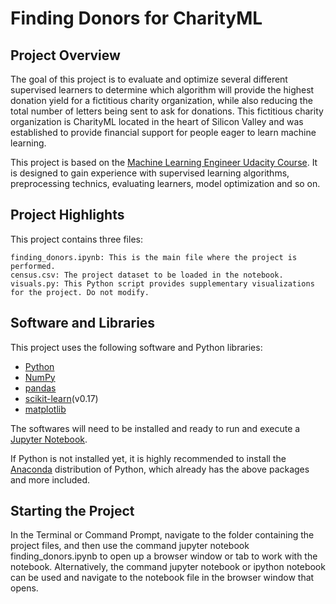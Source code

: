 # Finding Donors for CharityML

## Project Overview
The goal of this project is to evaluate and optimize several different supervised learners to determine which algorithm will provide the highest donation yield for a fictitious charity organization, while also reducing the total number of letters being sent to ask for donations. This fictitious charity organization is CharityML located in the heart of Silicon Valley and was established to provide financial support for people eager to learn machine learning.

This project is based on the [Machine Learning Engineer Udacity Course](https://eu.udacity.com/course/machine-learning-engineer-nanodegree--nd009). It is designed to gain experience with supervised learning algorithms, preprocessing technics, evaluating learners, model optimization and so on.

## Project Highlights
This project contains three files:

    finding_donors.ipynb: This is the main file where the project is performed.
    census.csv: The project dataset to be loaded in the notebook.
    visuals.py: This Python script provides supplementary visualizations for the project. Do not modify.

## Software and Libraries
This project uses the following software and Python libraries:

- [Python](https://www.python.org/download/releases/3.0/)
- [NumPy](http://www.numpy.org/)
- [pandas](http://pandas.pydata.org/)
- [scikit-learn](http://scikit-learn.org/stable/)(v0.17)
- [matplotlib](http://matplotlib.org/)

The softwares will need to be installed and ready to run and execute a [Jupyter Notebook](http://ipython.org/notebook.html).

If Python is not installed yet, it is highly recommended to install the [Anaconda](http://continuum.io/downloads) distribution of Python, which already has the above packages and more included. 

## Starting the Project
In the Terminal or Command Prompt, navigate to the folder containing the project files, and then use the command jupyter notebook finding_donors.ipynb to open up a browser window or tab to work with the notebook. Alternatively, the command jupyter notebook or ipython notebook can be used and navigate to the notebook file in the browser window that opens. 
